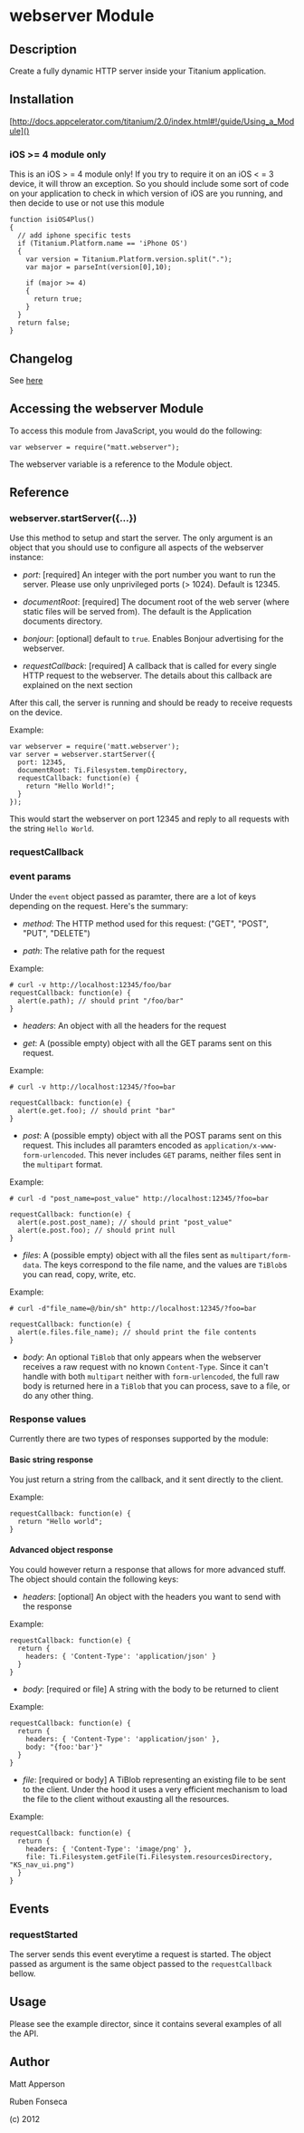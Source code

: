 # webserver Module

## Description

Create a fully dynamic HTTP server inside your Titanium application.

## Installation

[http://docs.appcelerator.com/titanium/2.0/index.html#!/guide/Using_a_Module]()

### iOS >= 4 module only

This is an iOS > = 4 module only! If you try to require it on an iOS < = 3 device,
it will throw an exception. So you should include some sort of code on
your application to check in which version of iOS are you running, and then
decide to use or not use this module

    function isiOS4Plus()
    {
      // add iphone specific tests
      if (Titanium.Platform.name == 'iPhone OS')
      {
        var version = Titanium.Platform.version.split(".");
        var major = parseInt(version[0],10);
    
        if (major >= 4)
        {
          return true;
        }
      }
      return false;
    }  

## Changelog

See [here](changelog.html)

## Accessing the webserver Module

To access this module from JavaScript, you would do the following:

	var webserver = require("matt.webserver");

The webserver variable is a reference to the Module object.	

## Reference

### webserver.startServer({...})

Use this method to setup and start the server. The only argument is an object that
you should use to configure all aspects of the webserver instance:

- *port*: [required] An integer with the port number you want to run the server. Please use
          only unprivileged ports (> 1024). Default is 12345.

- *documentRoot*: [required] The document root of the web server (where static files will be served from).
                  The default is the Application documents directory.

- *bonjour*: [optional] default to `true`. Enables Bonjour advertising for the webserver.

- *requestCallback*: [required] A callback that is called for every single HTTP request to the webserver.
                     The details about this callback are explained on the next section

After this call, the server is running and should be ready to receive requests on the device.

Example:

    var webserver = require('matt.webserver');
    var server = webserver.startServer({
      port: 12345,
      documentRoot: Ti.Filesystem.tempDirectory,
      requestCallback: function(e) {
        return "Hello World!";
      }
    });

This would start the webserver on port 12345 and reply to all requests with the 
string `Hello World`.

### requestCallback

### event params

Under the `event` object passed as paramter, there are a lot of keys depending on
the request. Here's the summary:

- *method*: The HTTP method used for this request: ("GET", "POST", "PUT", "DELETE")

- *path*: The relative path for the request

Example:

    # curl -v http://localhost:12345/foo/bar
    requestCallback: function(e) {
      alert(e.path); // should print "/foo/bar"
    }

- *headers*: An object with all the headers for the request

- *get*: A (possible empty) object with all the GET params sent on this request.

Example:

    # curl -v http://localhost:12345/?foo=bar
    
    requestCallback: function(e) {
      alert(e.get.foo); // should print "bar"
    }

- *post*: A (possible empty) object with all the POST params sent on this request.
          This includes all paramters encoded as `application/x-www-form-urlencoded`.
          This never includes `GET` params, neither files sent in the `multipart` format.

Example:

    # curl -d "post_name=post_value" http://localhost:12345/?foo=bar

    requestCallback: function(e) {
      alert(e.post.post_name); // should print "post_value"
      alert(e.post.foo); // should print null
    }

- *files*: A (possible empty) object with all the files sent as `multipart/form-data`. The keys
          correspond to the file name, and the values are `TiBlob`s you can read, copy, write, etc.

Example:

    # curl -d"file_name=@/bin/sh" http://localhost:12345/?foo=bar

    requestCallback: function(e) {
      alert(e.files.file_name); // should print the file contents
    }

- *body*: An optional `TiBlob` that only appears when the webserver receives a raw request with no known
          `Content-Type`. Since it can't handle with both `multipart` neither with `form-urlencoded`, the
          full raw body is returned here in a `TiBlob` that you can process, save to a file, or do any
          other thing.

### Response values

Currently there are two types of responses supported by the module:

#### Basic string response

You just return a string from the callback, and it sent directly to the client.

Example:

    requestCallback: function(e) {
      return "Hello world";
    }

#### Advanced object response

You could however return a response that allows for more advanced stuff. The object
should contain the following keys:

- *headers*: [optional] An object with the headers you want to send with the response

Example:

    requestCallback: function(e) {
      return {
        headers: { 'Content-Type': 'application/json' }
      }
    }

- *body*: [required or file] A string with the body to be returned to client

Example:

    requestCallback: function(e) {
      return {
        headers: { 'Content-Type': 'application/json' },
        body: "{foo:'bar'}"
      }
    }

- *file*: [required or body] A TiBlob representing an existing file to be sent to the client.
          Under the hood it uses a very efficient mechanism to load the file to the client
          without exausting all the resources.

Example:

    requestCallback: function(e) {
      return {
        headers: { 'Content-Type': 'image/png' },
        file: Ti.Filesystem.getFile(Ti.Filesystem.resourcesDirectory, "KS_nav_ui.png")
      }
    }

## Events

### requestStarted

The server sends this event everytime a request is started. The object passed as
argument is the same object passed to the `requestCallback` bellow.

## Usage

Please see the example director, since it contains several examples of all the API.

## Author

Matt Apperson

Ruben Fonseca

(c) 2012
